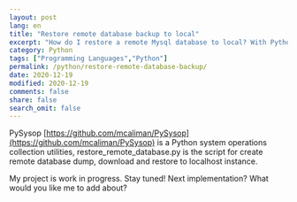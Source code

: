 ```yaml
---
layout: post
lang: en
title: "Restore remote database backup to local"
excerpt: "How do I restore a remote Mysql database to local? With Python script!"
category: Python
tags: ["Programming Languages","Python"]
permalink: /python/restore-remote-database-backup/
date: 2020-12-19
modified: 2020-12-19
comments: false
share: false
search_omit: false
---
```


PySysop [https://github.com/mcaliman/PySysop](https://github.com/mcaliman/PySysop) is a Python system operations collection utilities, restore_remote_database.py is the script for create remote database dump, download and restore to localhost instance.

My project is work in progress. Stay tuned! Next implementation? What would you like me to add about?
